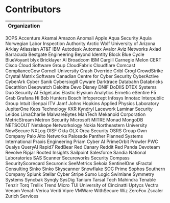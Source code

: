 # Contributors
| Organization |
| ------------ |
3OPS
Accenture
Akamai
Amazon
Anomali
Apple
Aqua Security
Aquia
Norwegian Labor Inspection Authority
Arctic Wolf
University of Arizona
Arklay
Atlassian
AT&T
IBM
Autodesk
Automax
Avalor
Aviz Networks
Axiad
Barracuda
Bestgate Engineering
Beyond Identity
Block
Blue Cycle
BlueVoyant
blyx
Bricklayer AI
Broadcom
IBM
Cargill
Carnegie Melon CERT
Cisco
Cloud Software Group
CloudFabrix
Cloudflare
Comcast
ComplianceCow
Cornell University
Crash Override
Cribl
Crogl
CrowdStrike
Crystal Matrix Software
Canadian Centre for Cyber Security
CyberActive
CyberArk
Cyber Sanik
Cybersixgill
Cyware
Darktrace
Databahn
Databricks
Decathlon
Deepwatch
Deloitte
Devo
Disney
DNIF
DoDIIS
DTEX Systems
Duo Security
AI EdgeLabs
Elastic
Elysium Analytics
Ermetic
eSentire
F5
Grab
Grafana
Hi Bob
Hunters
Bosch
Infopercept
Infosys
Innotac
Interpublic Group
Intuit
iSenpai
ITV
Jamf
Johns Hopkins Applied Physics Laboratory
JupiterOne
Keos Technology
KKR
Kyndryl
Lacework
Laminar Security
Leidos
LimaCharlie
MalwareBytes
ManTech
Mekanoid Corporation
MetricStream
Metron Security
Microsoft
MITRE
Monad
MongoDB
NETSCOUT
Netskope
Networkology
Nokia
Northeastern University
NowSecure
NXLog
OISF
Okta
OLX
Orca Security
OSRS Group
Own Company
Palo Alto Networks
Palosade
Panther
Planned Systems International
Praxis Engineering
Priam Cyber AI
PrimeOrbit
Prowler
PWC
Qualys
QueryAI
Rapid7
RedBear
Red Canary
Reddit
Red Panda
Devoteam Revolve
Ripjar
Rooted Insights
Sailpoint
Salesforce
Sandia National Laboratories
SAS
Scanner
Secureworks
Security Compass
SecurityScorecard
Securonix
SeeMetrics
Sekoia
SentinelOne
sFractal Consulting
Sinko Sinko
Skyscanner
Snowflake
SOC Prime
Sophos
Southern Company
Splunk
Stellar Cyber
Stripe
Sumo Logic
Swimlane
Symmetry Systems
Syncbak
Synqly
SysDig
Tanium
Tarsal
Tech Mahindra
Tenable
Tenzir
Torq
Trellix
Trend Micro
TUI
University of Cincinatti
Uptycs
Vectra
Veeam
Venafi
Verica
Veriti
Vipre
VMWare
WithSecure
Wiz
ZeroFox
Zscaler
Zurich Services
